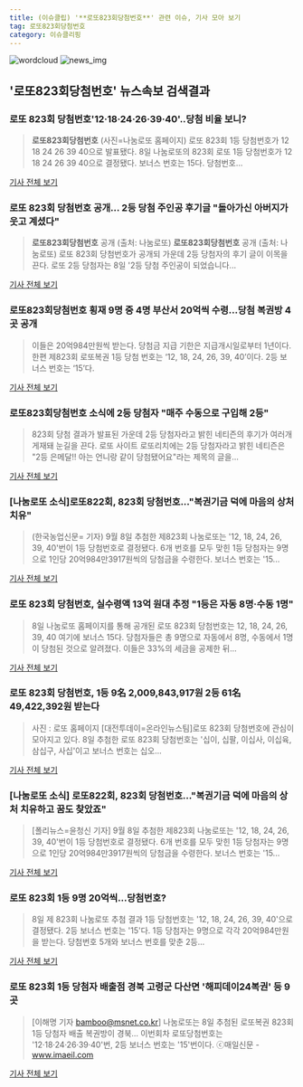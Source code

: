 ```yaml
---
title: (이슈클립) '**로또823회당첨번호**' 관련 이슈, 기사 모아 보기
tag: 로또823회당첨번호
category: 이슈클리핑
---
```

![wordcloud](https://s3.ap-northeast-2.amazonaws.com/lyrics101-wordcloud/2018-09-09-1536452464.png)
![news_img](https://user-images.githubusercontent.com/42597476/44507050-1206f400-a6e4-11e8-8d98-7ffbfebb353f.png)
## **'**로또823회당첨번호**'** 뉴스속보 검색결과
### 로또 823회 당첨번호'12·18·24·26·39·40'..당첨 비율 보니?

>**로또823회당첨번호** (사진=나눔로또 홈페이지) 로또 823회 1등 당첨번호가 12 18 24 26 39 40으로 발표됐다. 8일 나눔로또의 823회 로또 1등 당첨번호가 12 18 24 26 39 40으로 결정됐다. 보너스 번호는 15다. 당첨번호...

<a href="http://news.hankyung.com/article/201809094758I" target="_blank">기사 전체 보기</a>

### 로또 823회 당첨번호 공개… 2등 당첨 주인공 후기글 "돌아가신 아버지가 웃고 계셨다"

>**로또823회당첨번호** 공개 (출처: 나눔로또) **로또823회당첨번호** 공개 (출처: 나눔로또) 로또 823회 당첨번호가 공개되 가운데 2등 당첨자의 후기 글이 이목을 끈다. 로또 2등 당첨자는 8일 '2등 당첨 주인공이 되었습니다...

<a href="http://www.newscj.com/news/articleView.html?idxno=553411" target="_blank">기사 전체 보기</a>

### **로또823회당첨번호** 횡재 9명 중 4명 부산서 20억씩 수령...당첨 복권방 4곳 공개

>이들은 20억984만원씩 받는다. 당첨금 지급 기한은 지급개시일로부터 1년이다. 한편 제823회 로또복권 1등 당첨 번호는 ‘12, 18, 24, 26, 39, 40’이다. 2등 보너스 번호는 ‘15’다.

<a href="http://www.kookje.co.kr/news2011/asp/newsbody.asp?code=0300&key=20180909.99099003218" target="_blank">기사 전체 보기</a>

### **로또823회당첨번호** 소식에 2등 당첨자 "매주 수동으로 구입해 2등"

>823회 당첨 결과가 발표된 가운데 2등 당첨자라고 밝힌 네티즌의 후기가 여러개 게재돼 눈길을 끈다. 로또 사이트 로또리치에는 2등 당첨자라고 밝힌 네티즌은 "2등 은메달!! 아는 언니랑 같이 당첨됐어요"라는 제목의 글을...

<a href="http://daily.hankooki.com/lpage/entv/201809/dh20180909052602139020.htm" target="_blank">기사 전체 보기</a>

### [나눔로또 소식]로또822회, 823회 당첨번호..."복권기금 덕에 마음의 상처 치유"

>(한국농업신문= 기자) 9월 8일 추첨한 제823회 나눔로또는 '12, 18, 24, 26, 39, 40'번이 1등 당첨번호로 결정됐다. 6개 번호를 모두 맞힌 1등 당첨자는 9명으로 1인당 20억984만3917원씩의 당첨금을 수령한다. 보너스 번호는 '15...

<a href="http://www.newsfarm.co.kr/news/articleView.html?idxno=39981" target="_blank">기사 전체 보기</a>

### 로또 823회 당첨번호, 실수령액 13억 원대 추정 "1등은 자동 8명·수동 1명"

>8일 나눔로또 홈페이지를 통해 공개된 로또 823회 당첨번호는 12, 18, 24, 26, 39, 40 여기에 보너스 15다.   당첨자들은 총 9명으로 자동에서 8명, 수동에서 1명이 당첨된 것으로 알려졌다.   이들은 33%의 세금을 공제한 뒤...

<a href="http://www.tfnews.co.kr/news/article.html?no=52863" target="_blank">기사 전체 보기</a>

### 로또 823회 당첨번호, 1등 9名 2,009,843,917원 2등 61名 49,422,392원 받는다

>사진 : 로또 홈페이지 [대전투데이=온라인뉴스팀]로또 823회 당첨번호에 관심이 모아지고 있다. 8일 추첨한 로또 823회 당첨번호는 '십이, 십팔, 이십사, 이십육, 삼십구, 사십'이고 보너스 번호는 십오...

<a href="http://www.daejeontoday.com/news/articleView.html?idxno=512479" target="_blank">기사 전체 보기</a>

### [나눔로또 소식] 로또822회, 823회 당첨번호..."복권기금 덕에 마음의 상처 치유하고 꿈도 찾았죠"

>[폴리뉴스=윤청신 기자] 9월 8일 추첨한 제823회 나눔로또는 '12, 18, 24, 26, 39, 40'번이 1등 당첨번호로 결정됐다. 6개 번호를 모두 맞힌 1등 당첨자는 9명으로 1인당 20억984만3917원씩의 당첨금을 수령한다. 보너스 번호는 '15...

<a href="http://www.polinews.co.kr/news/article.html?no=366830" target="_blank">기사 전체 보기</a>

### 로또 823회 1등 9명 20억씩…당첨번호?

>8일 제 823회 나눔로또 추첨 결과 1등 당첨번호는 '12, 18, 24, 26, 39, 40'으로 결정됐다. 2등 보너스 번호는 '15'다. 1등 당첨자는 9명으로 각각 20억984만원을 받는다. 당첨번호 5개와 보너스 번호를 맞춘 2등...

<a href="http://news.mt.co.kr/mtview.php?no=2018090820504015520" target="_blank">기사 전체 보기</a>

### 로또 823회 1등 당첨자 배출점 경북 고령군 다산면 '해피데이24복권' 등 9곳

>[이해명 기자 bamboo@msnet.co.kr] 나눔로또는 8일 추첨된 로또복권 823회 1등 당첨자 배출 복권방이 경북... 이번회차 로또당첨번호는 '12·18·24·26·39·40'번, 2등 보너스 번호는 '15'번이다. ⓒ매일신문 - www.imaeil.com

<a href="http://news.imaeil.com/Finance/2018090821460016666" target="_blank">기사 전체 보기</a>


